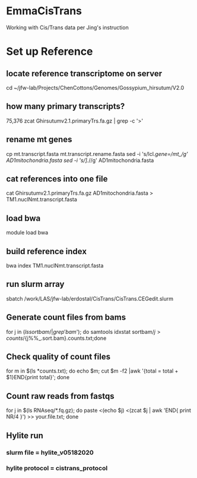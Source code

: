 # EmmaCisTrans
Working with Cis/Trans data per Jing's instruction


# Set up Reference
## locate reference transcriptome on server
cd ~/jfw-lab/Projects/ChenCottons/Genomes/Gossypium_hirsutum/V2.0

## how many primary transcripts? 
75,376
zcat Ghirsutumv2.1.primaryTrs.fa.gz | grep -c '>'

## rename mt genes
cp mt.transcript.fasta mt.transcript.rename.fasta 
sed -i 's/lcl.*gene=/mt_/g' AD1mitochondria.fasta 
sed -i 's/\].*//g' AD1mitochondria.fasta 

## cat references into one file
cat Ghirsutumv2.1.primaryTrs.fa.gz AD1mitochondria.fasta > TM1.nuclNmt.transcript.fasta

## load bwa
module load bwa
## build reference index
bwa index TM1.nuclNmt.transcript.fasta

## run slurm array 
sbatch /work/LAS/jfw-lab/erdostal/CisTrans/CisTrans.CEGedit.slurm

## Generate count files from bams
for j in $(ls sortbam/|grep 'bam$'); do samtools idxstat sortbam/$j > counts/${j%%_.sort.bam}.counts.txt;done

## Check quality of count files
for m in $(ls *counts.txt); do echo $m; cut $m -f2 |awk '{total = total + $1}END{print total}'; done

## Count raw reads from fastqs
for j in $(ls RNAseq/*.fq.gz); do paste <(echo $j) <(zcat $j |  awk 'END{ print NR/4 }') >> your.file.txt; done

## Hylite run  
### slurm file = hylite_v05182020
### hylite protocol = cistrans_protocol


